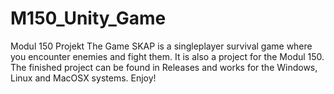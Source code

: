 # M150_Unity_Game
Modul 150 Projekt 
The Game SKAP is a singleplayer survival game where you encounter enemies and fight them. It is also a project for the Modul 150. The finished project can be found in Releases and works for the Windows, Linux and MacOSX systems. Enjoy!
